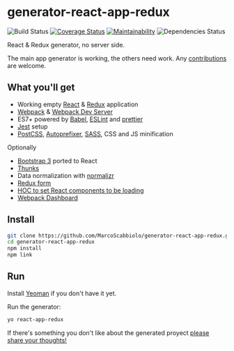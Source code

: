 # generator-react-app-redux 
![Build Status][travis] [![Coverage Status][coveralls-badge]][coveralls-status]
[![Maintainability][codeclimate-badge]][codeclimate-status] ![Dependencies Status][davis]

React &amp; Redux generator, no server side.

The main app generator is working, the others need work. Any [contributions][contribute] are welcome.

## What you'll get

- Working empty [React][react] & [Redux][redux] application
- [Webpack][webpack] & [Webpack Dev Server][webpack-dev-server]
- ES7+ powered by [Babel][babel], [ESLint][eslint] and [prettier][prettier]
- [Jest][jest] setup
- [PostCSS][postcss], [Autoprefixer][autoprefixer], [SASS][sass], CSS and JS minification

Optionally

- [Bootstrap 3][react-bootstrap] ported to React
- [Thunks][redux-thunk]
- Data normalization with [normalizr][normalizr]
- [Redux form][redux-form]
- [HOC to set React components to be loading][react-hoc-loading]
- [Webpack Dashboard][webpack-dashboard]

## Install

```bash
git clone https://github.com/MarcoScabbiolo/generator-react-app-redux.git
cd generator-react-app-redux
npm install
npm link
```

## Run

Install [Yeoman][yeoman] if you don't have it yet.

Run the generator:
```bash
yo react-app-redux
```

If there's something you don't like about the generated proyect [please share your thoughts!][discussion-new]

[discussion-new]: https://github.com/MarcoScabbiolo/generator-react-app-redux/issues/new?labels=discussion
[yeoman]: http://yeoman.io/
[contribute]: Contributing.md
[travis]: https://travis-ci.org/MarcoScabbiolo/generator-react-app-redux.svg?branch=master "Travis CI build status"
[coveralls-status]: https://coveralls.io/github/MarcoScabbiolo/generator-react-app-redux?branch=master
[coveralls-badge]: https://coveralls.io/repos/github/MarcoScabbiolo/generator-react-app-redux/badge.svg?branch=master "Coveralls coverage status"
[codeclimate-status]: https://codeclimate.com/github/MarcoScabbiolo/generator-react-app-redux/maintainability
[codeclimate-badge]: https://api.codeclimate.com/v1/badges/52b628e0764aad1dff9d/maintainability "Code Climate Maintainability"
[davis]: https://david-dm.org/MarcoScabbiolo/generator-react-app-redux.svg
[react]: https://reactjs.org/
[redux]: https://redux.js.org/
[webpack]: https://webpack.js.org/
[webpack-dev-server]: https://webpack.js.org/guides/development/#using-webpack-dev-server
[babel]: https://babeljs.io/
[eslint]: https://eslint.org/
[prettier]: https://prettier.io/
[jest]: https://facebook.github.io/jest/
[postcss]: http://postcss.org/
[autoprefixer]: https://css-tricks.com/autoprefixer/
[sass]: http://sass-lang.com/
[react-bootstrap]: https://react-bootstrap.github.io/
[redux-thunk]: https://redux.js.org/docs/advanced/AsyncActions.html#async-action-creators
[redux-form]: https://redux-form.com/7.1.2/
[normalizr]: https://github.com/paularmstrong/normalizr#normalizr----
[react-hoc-loading]: https://github.com/MarcoScabbiolo/react-hoc-loading
[webpack-dashboard]: https://github.com/FormidableLabs/webpack-dashboard#webpack-dashboard
